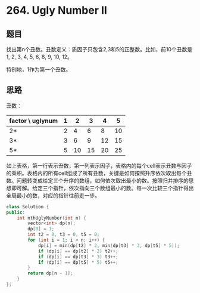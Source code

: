 # 264. Ugly Number II
## 题目

找出第n个丑数。丑数定义：质因子只包含2,3和5的正整数。比如，前10个丑数是1, 2, 3, 4, 5, 6, 8, 9, 10, 12。

特别地，1作为第一个丑数。

## 思路

丑数：

 | factor \ uglynum | 1 | 2 | 3 | 4 | 5 |
 | -------------- | --- | --- | --- | --- | --- |
 | 2* | 2 | 4 | 6 | 8 | 10 | 
 | 3* | 3 | 6 | 9 | 12 | 15 |
 | 5* | 5 | 10 | 15 | 20 | 25 | 
 
如上表格，第一行表示丑数，第一列表示因子，表格内的每个cell表示丑数与因子的乘积。表格内的所有cell组成了所有丑数，关键是如何按照升序依次取出每个丑数。问题转变成给定三个升序的数组，如何依次取出最小的数。按照归并排序的思想即可解。给定三个指针，依次指向三个数组最小的数。每一次比较三个指针得出全局最小的数，对应的指针往前走一步。

```C++
class Solution {
public:
    int nthUglyNumber(int n) {
        vector<int> dp(n);
        dp[0] = 1;
        int t2 = 0, t3 = 0, t5 = 0;
        for (int i = 1; i < n; i++) {
            dp[i] = min(dp[t2] * 2, min(dp[t3] * 3, dp[t5] * 5));
            if (dp[i] == dp[t2] * 2) t2++;
            if (dp[i] == dp[t3] * 3) t3++;
            if (dp[i] == dp[t5] * 5) t5++;
        }
        return dp[n - 1];
    }
};
```
